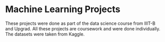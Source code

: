 # Machine Learning Projects
These projects were done as part of the data science course from IIIT-B and Upgrad. All these projects are coursework and were done individually. The datasets were taken from Kaggle.
